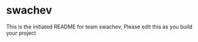 # swachev
This is the initiated README for team swachev, Please edit this as you build your project

